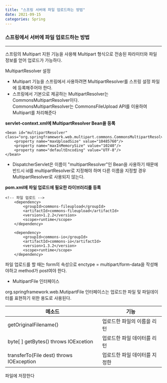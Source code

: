 ```yaml
---
title: "스프링 서버에 파일 업로드하는 방법"
date: 2021-09-15
categories: Spring
---
```

### 스프링에서 서버에 파일 업로드하는 방법

---

스프링의 Multipart 지원 기능을 사용해 Multipart 형식으로 전송된 파라미터와 
파일 정보를 얻어 업로드가 가능하다.

MultipartResolver 설정

- Multipart 기능을 스프링에서 사용하려면 MultipartResolver를
스프링 설정 파일에 등록해주어야 한다.
- 스프링에서 기본으로 제공하는 MultipartResolver는 CommonsMultipartResolver이다.  
CommonsMultipartResolver는 CommonsFileUpload API를 이용하여 Multipart를 처리해준다

__servlet-context.xml에 MultipartResolver Bean을 등록__
```
<bean id="multipartResolver" class="org.springframework.web.multipart.commons.CommonsMultipartResolver">
	<property name="maxUploadSize" value="10485760"/>
	<property name="maxInMemorySize" value="10240"/>
	<property name="defaultEncoding" value="UTF-8"/>
</bean>
```

- DispatcherServlet은 이름이 "multipartResolver"인 Bean을 사용하기 때문에 
반드시 id를 multipartResolver로 지정해야 하며 다른 이름을 지정할 경우
MultipartResolver로 사용되지 않는다.

__pom.xml에 파일 업로드에 필요한 라이브러리를 등록__

```
<!-- 파일 업로드 -->
    <dependency>
        <groupId>commons-fileupload</groupId>
        <artifactId>commons-fileupload</artifactId>
        <version>1.2.2</version>
        <scope>runtime</scope>
    </dependency>       
        
    <dependency>
        <groupId>commons-io</groupId>
        <artifactId>commons-io</artifactId>
        <version>1.3.2</version>
        <scope>runtime</scope>
    </dependency>      
```

파일 업로드를 할 때는 form의 속성으로 enctype = multipart/form-data을 작성해야하고 
method가 post여야 한다.

- MultipartFile 인터페이스

org.springframework.web.MutipartFile 인터페이스는 업로드한 파일 및 파일데이터를
표현하기 위한 용도로 사용된다.

메소드 | 기능
--- | ---
getOriginalFilename() | 업로드한 파일의 이름을 리턴
byte[ ] getBytes() throws IOExcetion | 업로드한 파일 데이터를 리턴
transferTo(File dest) throws IOException | 업로드한 파일 데이터를 지정한  
파일에 저장한다